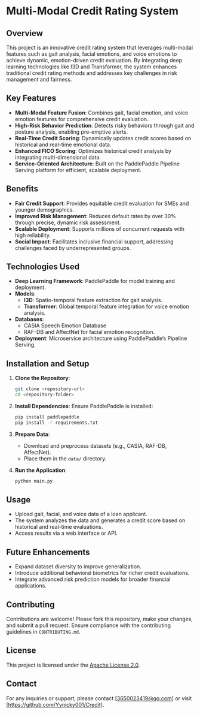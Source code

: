 # Multi-Modal Credit Rating System

## Overview
This project is an innovative credit rating system that leverages multi-modal features such as gait analysis, facial emotions, and voice emotions to achieve dynamic, emotion-driven credit evaluation. By integrating deep learning technologies like I3D and Transformer, the system enhances traditional credit rating methods and addresses key challenges in risk management and fairness.

## Key Features
- **Multi-Modal Feature Fusion**: Combines gait, facial emotion, and voice emotion features for comprehensive credit evaluation.
- **High-Risk Behavior Prediction**: Detects risky behaviors through gait and posture analysis, enabling pre-emptive alerts.
- **Real-Time Credit Scoring**: Dynamically updates credit scores based on historical and real-time emotional data.
- **Enhanced FICO Scoring**: Optimizes historical credit analysis by integrating multi-dimensional data.
- **Service-Oriented Architecture**: Built on the PaddlePaddle Pipeline Serving platform for efficient, scalable deployment.

## Benefits
- **Fair Credit Support**: Provides equitable credit evaluation for SMEs and younger demographics.
- **Improved Risk Management**: Reduces default rates by over 30% through precise, dynamic risk assessment.
- **Scalable Deployment**: Supports millions of concurrent requests with high reliability.
- **Social Impact**: Facilitates inclusive financial support, addressing challenges faced by underrepresented groups.

## Technologies Used
- **Deep Learning Framework**: PaddlePaddle for model training and deployment.
- **Models**:
  - **I3D**: Spatio-temporal feature extraction for gait analysis.
  - **Transformer**: Global temporal feature integration for voice emotion analysis.
- **Databases**:
  - CASIA Speech Emotion Database
  - RAF-DB and AffectNet for facial emotion recognition.
- **Deployment**: Microservice architecture using PaddlePaddle’s Pipeline Serving.

## Installation and Setup
1. **Clone the Repository**:
   ```bash
   git clone <repository-url>
   cd <repository-folder>
   ```

2. **Install Dependencies**:
   Ensure PaddlePaddle is installed:
   ```bash
   pip install paddlepaddle
   pip install -r requirements.txt
   ```

3. **Prepare Data**:
   - Download and preprocess datasets (e.g., CASIA, RAF-DB, AffectNet).
   - Place them in the `data/` directory.

4. **Run the Application**:
   ```bash
   python main.py
   ```

## Usage
- Upload gait, facial, and voice data of a loan applicant.
- The system analyzes the data and generates a credit score based on historical and real-time evaluations.
- Access results via a web interface or API.

## Future Enhancements
- Expand dataset diversity to improve generalization.
- Introduce additional behavioral biometrics for richer credit evaluations.
- Integrate advanced risk prediction models for broader financial applications.

## Contributing
Contributions are welcome! Please fork this repository, make your changes, and submit a pull request. Ensure compliance with the contributing guidelines in `CONTRIBUTING.md`.

## License
This project is licensed under the [Apache License 2.0](LICENSE).

## Contact
For any inquiries or support, please contact [3650023419@qq.com] or visit [https://github.com/Yynicky001/Credit].
